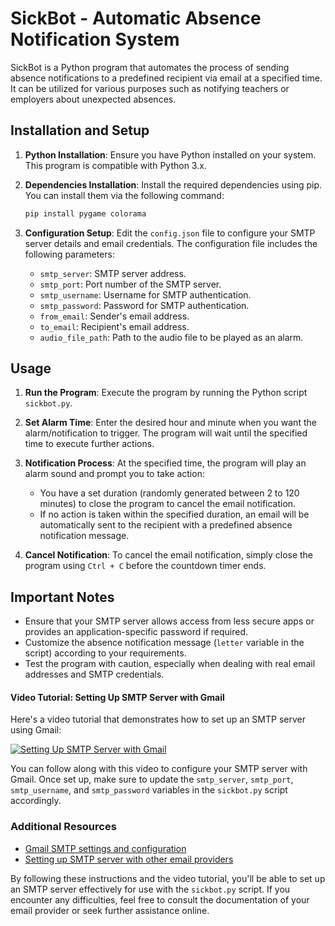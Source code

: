 # SickBot - Automatic Absence Notification System

SickBot is a Python program that automates the process of sending absence notifications to a predefined recipient via email at a specified time. It can be utilized for various purposes such as notifying teachers or employers about unexpected absences.

## Installation and Setup

1. **Python Installation**: Ensure you have Python installed on your system. This program is compatible with Python 3.x.

2. **Dependencies Installation**: Install the required dependencies using pip. You can install them via the following command:
    ```bash
    pip install pygame colorama
    ```

3. **Configuration Setup**: Edit the `config.json` file to configure your SMTP server details and email credentials. The configuration file includes the following parameters:
   - `smtp_server`: SMTP server address.
   - `smtp_port`: Port number of the SMTP server.
   - `smtp_username`: Username for SMTP authentication.
   - `smtp_password`: Password for SMTP authentication.
   - `from_email`: Sender's email address.
   - `to_email`: Recipient's email address.
   - `audio_file_path`: Path to the audio file to be played as an alarm.

## Usage

1. **Run the Program**: Execute the program by running the Python script `sickbot.py`.

2. **Set Alarm Time**: Enter the desired hour and minute when you want the alarm/notification to trigger. The program will wait until the specified time to execute further actions.

3. **Notification Process**: At the specified time, the program will play an alarm sound and prompt you to take action:
   - You have a set duration (randomly generated between 2 to 120 minutes) to close the program to cancel the email notification.
   - If no action is taken within the specified duration, an email will be automatically sent to the recipient with a predefined absence notification message.

4. **Cancel Notification**: To cancel the email notification, simply close the program using `Ctrl + C` before the countdown timer ends.

## Important Notes

- Ensure that your SMTP server allows access from less secure apps or provides an application-specific password if required.
- Customize the absence notification message (`letter` variable in the script) according to your requirements.
- Test the program with caution, especially when dealing with real email addresses and SMTP credentials.

#### Video Tutorial: Setting Up SMTP Server with Gmail

Here's a video tutorial that demonstrates how to set up an SMTP server using Gmail:

[![Setting Up SMTP Server with Gmail](https://img.youtube.com/vi/kTcmbZqNiGw/0.jpg)](https://www.youtube.com/watch?v=kTcmbZqNiGw&t=235s)

You can follow along with this video to configure your SMTP server with Gmail. Once set up, make sure to update the `smtp_server`, `smtp_port`, `smtp_username`, and `smtp_password` variables in the `sickbot.py` script accordingly.

### Additional Resources

- [Gmail SMTP settings and configuration](https://support.google.com/mail/answer/7126229)
- [Setting up SMTP server with other email providers](https://www.google.com/search?q=setting+up+smtp+server)

By following these instructions and the video tutorial, you'll be able to set up an SMTP server effectively for use with the `sickbot.py` script. If you encounter any difficulties, feel free to consult the documentation of your email provider or seek further assistance online.

